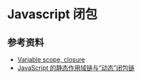 # Javascript 闭包

## 参考资料

* [Variable scope, closure](https://javascript.info/closure)
* [JavaScript 的静态作用域链与“动态”闭包链](https://juejin.cn/post/6957913856488243237)

